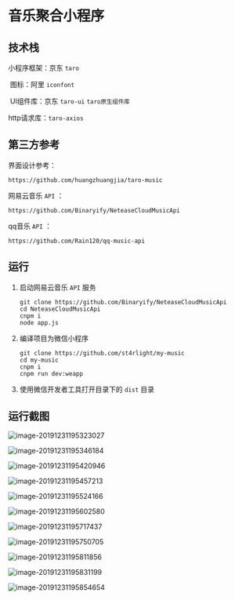# 音乐聚合小程序
## 技术栈

小程序框架：京东 `taro`

​	 图标：阿里 `iconfont`

​ UI组件库：京东 `taro-ui`  `taro原生组件库`

http请求库：`taro-axios`

## 第三方参考

界面设计参考：

`https://github.com/huangzhuangjia/taro-music`

网易云音乐 `API` ：

`https://github.com/Binaryify/NeteaseCloudMusicApi`

qq音乐 `API` ：

`https://github.com/Rain120/qq-music-api`

## 运行

1. 启动网易云音乐 `API` 服务

   ```shell
   git clone https://github.com/Binaryify/NeteaseCloudMusicApi
   cd NeteaseCloudMusicApi
   cnpm i
   node app.js
   ```

2. 编译项目为微信小程序

   ```shell
   git clone https://github.com/st4rlight/my-music
   cd my-music
   cnpm i
   cnpm run dev:weapp
   ```

3. 使用微信开发者工具打开目录下的 `dist` 目录

## 运行截图

![image-20191231195323027](./typora-imgs/image-20191231195323027.png)

![image-20191231195346184](./typora-imgs/image-20191231195346184.png)

![image-20191231195420946](./typora-imgs/image-20191231195420946.png)

![image-20191231195457213](./typora-imgs/image-20191231195457213.png)

![image-20191231195524166](./typora-imgs/image-20191231195524166.png)

![image-20191231195602580](./typora-imgs/image-20191231195602580.png)

![image-20191231195717437](./typora-imgs/image-20191231195717437.png)

![image-20191231195750705](./typora-imgs/image-20191231195750705.png)

![image-20191231195811856](./typora-imgs/image-20191231195811856.png)

![image-20191231195831199](./typora-imgs/image-20191231195831199.png)

![image-20191231195854654](./typora-imgs/image-20191231195854654.png)
